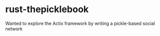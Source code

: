 # rust-thepicklebook
Wanted to explore the Actix framework by writing a pickle-based social network
